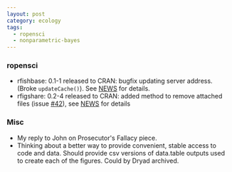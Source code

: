 ```yaml
---
layout: post
category: ecology
tags: 
  - ropensci
  - nonparametric-bayes
---
```



### ropensci

* rfishbase: 0.1-1 released to CRAN: bugfix updating server address.  (Broke `updateCache()`).  See [NEWS](https://github.com/ropensci/rfishbase/blob/master/NEWS) for details.  
* rfigshare: 0.2-4 released to CRAN: added method to remove attached files (issue [#42](https://github.com/ropensci/rfigshare/issues/42)), see [NEWS](https://github.com/ropensci/rfigshare/blob/master/NEWS) for details


### Misc 

* My reply to John on Prosecutor's Fallacy piece. 
* Thinking about a better way to provide convenient, stable access to code and data.  Should provide csv versions of data.table outputs used to create each of the figures.  Could by Dryad archived. 

